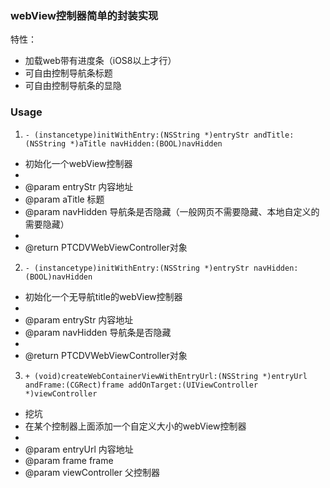 ### webView控制器简单的封装实现

特性：

* 加载web带有进度条（iOS8以上才行）
* 可自由控制导航条标题
* 可自由控制导航条的显隐

### Usage



1. `- (instancetype)initWithEntry:(NSString *)entryStr andTitle:(NSString *)aTitle navHidden:(BOOL)navHidden`

 *  初始化一个webView控制器 
 *
 *  @param entryStr  内容地址
 *  @param aTitle    标题
 *  @param navHidden 导航条是否隐藏（一般网页不需要隐藏、本地自定义的需要隐藏）
 *
 *  @return PTCDVWebViewController对象


2. `- (instancetype)initWithEntry:(NSString *)entryStr navHidden:(BOOL)navHidden`

 *  初始化一个无导航title的webView控制器
 *
 *  @param entryStr  内容地址
 *  @param navHidden 导航条是否隐藏
 *
 *  @return PTCDVWebViewController对象


3. `+ (void)createWebContainerViewWithEntryUrl:(NSString *)entryUrl andFrame:(CGRect)frame addOnTarget:(UIViewController *)viewController`

 *  挖坑
 *  在某个控制器上面添加一个自定义大小的webView控制器
 *
 *  @param entryUrl       内容地址
 *  @param frame          frame
 *  @param viewController 父控制器

